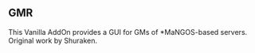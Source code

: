 ## GMR

This Vanilla AddOn provides a GUI for GMs of *MaNGOS-based servers. Original work by Shuraken.

